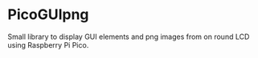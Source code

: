# PicoGUIpng
Small library to display GUI elements and png images from on round LCD using Raspberry Pi Pico.
